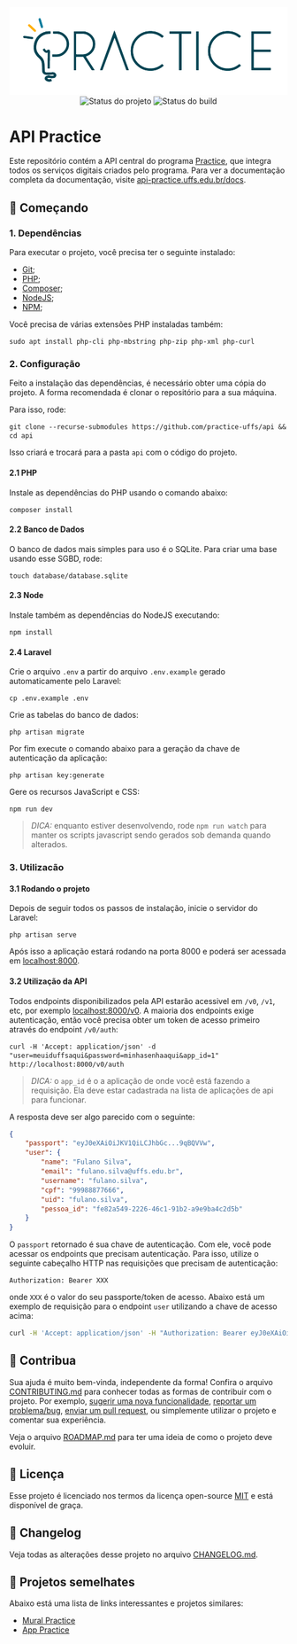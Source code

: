 <p align="center">
    <img width="800" src=".github/logo.png" title="Logo do projeto"><br />
    <img src="https://img.shields.io/maintenance/yes/2021?style=for-the-badge" title="Status do projeto">
    <img src="https://img.shields.io/github/workflow/status/ccuffs/template/ci.uffs.cc?label=Build&logo=github&logoColor=white&style=for-the-badge" title="Status do build">
</p>

# API Practice

Este repositório contém a API central do programa [Practice](https://practice.uffs.cc), que integra todos os serviços digitais criados pelo programa. Para ver a documentação completa da documentação, visite [api-practice.uffs.edu.br/docs](https://api-practice.uffs.edu.br/docs).

## 🚀 Começando

### 1. Dependências

Para executar o projeto, você precisa ter o seguinte instalado:

- [Git](https://git-scm.com);
- [PHP](https://www.php.net/downloads);
- [Composer](https://getcomposer.org/download/);
- [NodeJS](https://nodejs.org/en/);
- [NPM](https://www.npmjs.com/package/npm);

Você precisa de várias extensões PHP instaladas também:

```
sudo apt install php-cli php-mbstring php-zip php-xml php-curl
```

### 2. Configuração

Feito a instalação das dependências, é necessário obter uma cópia do projeto. A forma recomendada é clonar o repositório para a sua máquina.

Para isso, rode:

```
git clone --recurse-submodules https://github.com/practice-uffs/api && cd api
```

Isso criará e trocará para a pasta `api` com o código do projeto.

#### 2.1 PHP

Instale as dependências do PHP usando o comando abaixo:

```
composer install
```

#### 2.2 Banco de Dados

O banco de dados mais simples para uso é o SQLite. Para criar uma base usando esse SGBD, rode:

```
touch database/database.sqlite
```

#### 2.3 Node

Instale também as dependências do NodeJS executando:

```
npm install
```

#### 2.4 Laravel

Crie o arquivo `.env` a partir do arquivo `.env.example` gerado automaticamente pelo Laravel:

```
cp .env.example .env
```

Crie as tabelas do banco de dados:

```
php artisan migrate
```

Por fim execute o comando abaixo para a geração da chave de autenticação da aplicação:

```
php artisan key:generate
```

Gere os recursos JavaScript e CSS:

```
npm run dev
```

>*DICA:* enquanto estiver desenvolvendo, rode `npm run watch` para manter os scripts javascript sendo gerados sob demanda quando alterados.

### 3. Utilizacão

#### 3.1 Rodando o projeto

Depois de seguir todos os passos de instalação, inicie o servidor do Laravel:

```
php artisan serve
```

Após isso a aplicação estará rodando na porta 8000 e poderá ser acessada em [localhost:8000](http://localhost:8000).


#### 3.2 Utilização da API

Todos endpoints disponibilizados pela API estarão acessivel em `/v0`, `/v1`, etc, por exemplo [localhost:8000/v0](http://localhost:8000/v0). A maioria dos endpoints exige autenticação, então você precisa obter um token de acesso primeiro através do endpoint `/v0/auth`:

```
curl -H 'Accept: application/json' -d "user=meuiduffsaqui&password=minhasenhaaqui&app_id=1" http://localhost:8000/v0/auth
```

> *DICA:* o `app_id` é o a aplicação de onde você está fazendo a requisição. Ela deve estar cadastrada na lista de aplicações de api para funcionar.

A resposta deve ser algo parecido com o seguinte:

```json
{
    "passport": "eyJ0eXAiOiJKV1QiLCJhbGc...9qBQVVw",
    "user": {
        "name": "Fulano Silva",
        "email": "fulano.silva@uffs.edu.br",
        "username": "fulano.silva",
        "cpf": "99988877666",
        "uid": "fulano.silva",
        "pessoa_id": "fe82a549-2226-46c1-91b2-a9e9ba4c2d5b"
    }
}
```

O `passport` retornado é sua chave de autenticação. Com ele, você pode acessar os endpoints que precisam autenticação. Para isso, utilize o seguinte cabeçalho HTTP nas requisições que precisam de autenticação:

```
Authorization: Bearer XXX
```

onde `XXX` é o valor do seu passporte/token de acesso. Abaixo está um exemplo de requisição para o endpoint `user` utilizando a chave de acesso acima:

```bash
curl -H 'Accept: application/json' -H "Authorization: Bearer eyJ0eXAiOiJKV1QiLCJhbGc...9qBQVVw" http://localhost:8080/v0/user
```

## 🤝 Contribua

Sua ajuda é muito bem-vinda, independente da forma! Confira o arquivo [CONTRIBUTING.md](CONTRIBUTING.md) para conhecer todas as formas de contribuir com o projeto. Por exemplo, [sugerir uma nova funcionalidade](https://github.com/practice-uffs/api/issues/new?assignees=&labels=&template=feature_request.md&title=), [reportar um problema/bug](https://github.com/practice-uffs/api/issues/new?assignees=&labels=bug&template=bug_report.md&title=), [enviar um pull request](https://github.com/ccuffs/hacktoberfest/blob/master/docs/tutorial-pull-request.md), ou simplemente utilizar o projeto e comentar sua experiência.

Veja o arquivo [ROADMAP.md](ROADMAP.md) para ter uma ideia de como o projeto deve evoluir.


## 🎫 Licença

Esse projeto é licenciado nos termos da licença open-source [MIT](https://choosealicense.com/licenses/mit) e está disponível de graça.

## 🧬 Changelog

Veja todas as alterações desse projeto no arquivo [CHANGELOG.md](CHANGELOG.md).

## 🧪 Projetos semelhates

Abaixo está uma lista de links interessantes e projetos similares:

* [Mural Practice](https://github.com/practice-uffs/mural)
* [App Practice](https://github.com/practice-uffs/app)